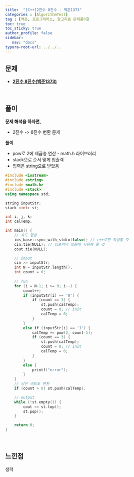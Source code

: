 ```yaml
---
title:  "[C++]2진수 8진수 - 백준1373"
categories : [AlgorithmTest]
tag : [백준, 프로그래머스, 알고리즘 문제풀이]
toc: true
toc_sticky: true
author_profile: false
sidebar:
   nav: "docs"
typora-root-url: ../../..
---
```




## 문제

* **[2진수 8진수(백준1373)](https://www.acmicpc.net/problem/1373)**

<br>

## 풀이

**문제 해석을 하자면,**

* 2진수 -> 8진수 변환 문제



**풀이**

* pow로 2에 제곱승 연산 - math.h 라이브러리
* stack으로 순서 맞게 입출력
* 입력은 string으로 받았음




```c++
#include <iostream>
#include <string>
#include <math.h>
#include <stack>
using namespace std;

string inputStr;
stack <int> st;

int i, j, k;
int calTemp;

int main() {
	// 속도 향상
	ios_base::sync_with_stdio(false); // c++로만 작성할 것
	cin.tie(NULL); // 입출력이 많을때 사용해 줄 것
	cout.tie(NULL);

	// input
	cin >> inputStr;
	int N = inputStr.length();
	int count = 0;
	
	// run
	for (i = N-1; i >= 0; i--) {
		count++;
		if (inputStr[i] == '0') {
			if (count == 3) {
				st.push(calTemp);
				count = 0; // init
				calTemp = 0;
			}
		}
		else if (inputStr[i] == '1') {
			calTemp += pow(2, count-1);
			if (count == 3) {
				st.push(calTemp);
				count = 0; // init
				calTemp = 0;
			}
		}
		else {
			printf("error");
		}
	}
	// 남은 비트도 변환
	if (count > 0) st.push(calTemp);

	// output
	while (!st.empty()) {
		cout << st.top();
		st.pop();
	}

	return 0;
}
```

<br>

## 느낀점

생략
